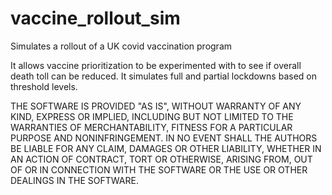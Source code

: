 # vaccine_rollout_sim
Simulates a rollout of a UK covid vaccination program

It allows vaccine prioritization to be experimented with to see if overall death toll can be reduced.
It simulates full and partial lockdowns based on threshold levels.

THE SOFTWARE IS PROVIDED "AS IS", WITHOUT WARRANTY OF ANY KIND, EXPRESS OR IMPLIED, INCLUDING BUT NOT LIMITED TO THE WARRANTIES OF MERCHANTABILITY, FITNESS FOR A PARTICULAR PURPOSE AND NONINFRINGEMENT. IN NO EVENT SHALL THE AUTHORS BE LIABLE FOR ANY CLAIM, DAMAGES OR OTHER LIABILITY, WHETHER IN AN ACTION OF CONTRACT, TORT OR OTHERWISE, ARISING FROM, OUT OF OR IN CONNECTION WITH THE SOFTWARE OR THE USE OR OTHER DEALINGS IN THE SOFTWARE.

